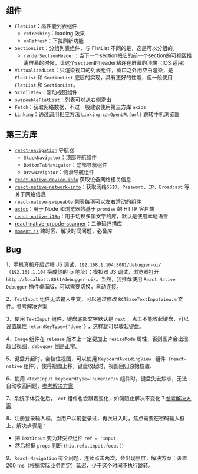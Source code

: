 ## 组件

- `FlatList`：高性能列表组件
  - `refreshing`：loading 效果
  - `onRefresh`：下拉刷新功能
- `SectionList`：分组列表组件，与 FlatList 不同的是，这是可以分组的。
  - `renderSectionHeader`：当下一个section把它的前一个section的可视区推离屏幕的时候，让这个`section`的header粘连在屏幕的顶端（IOS 适用）
- `VirtualizedList`：只渲染视口的列表组件，窗口之外用空白渲染，是 `FlatList` 和 `SectionList` 底层的实现，具有更好的性能，但一般使用 `FlatList` 和 `SectionList`。
- `ScrollView`：滚动视图组件
- `swipeableFlatList`：列表可以从右侧滑出
- `Fetch`：获取网络数据，不过一般建议使用第三方库 `axios`
- `Linking`：通过调用相应方法 `Linking.canOpenURL(url)` 跳转手机浏览器

## 第三方库

- [`react-navigation`](https://reactnavigation.org/docs/en/getting-started.html) 导航器
  - `StackNavigator`：顶部导航组件
  - `BottomTabNavigator`：底部导航组件
  - `DrawNavigator`：侧滑导航组件
- [`react-native-device-info`](https://github.com/pusherman/react-native-network-info) 获取设备网络相关信息
- [`react-native-network-info`](https://github.com/pusherman/react-native-network-info)：获取网络`SSID`、`Password`、`IP`、`Broadcast` 等关于网络信息
- [`react-native-swipeable`](https://github.com/jshanson7/react-native-swipeable) 列表每项可以左右滑动的组件
- [`axios`](https://github.com/axios/axios)：用于 Node 和浏览器的基于 `promise` 的 HTTP 客户端
- [`react-native-i18n`](https://github.com/AlexanderZaytsev/react-native-i18n)：用于切换多国文字的库，默认是使用本地语言
- [react-native-qrcode-scanner](https://github.com/moaazsidat/react-native-qrcode-scanner)：二维码扫描库
- [`moment.js`](https://momentjs.com/) 跨时区、解决时间问题，必备库

## Bug

1、手机真机开启远程 JS 调试，`192.168.1.104:8081/debugger-ui/`（`192.168.1.104` 换成你的 ip 地址）；模拟器 JS 调试，浏览器打开`http://localhost:8081/debugger-ui/`。当然，我推荐使用 `React Native Debugger` 插件桌面版，可以需要切换，自动连接。

2、`TextInput` 组件无法输入中文，可以通过修改 `RCTBaseTextInputView.m` 文件。[参考解决方案](https://github.com/facebook/react-native/commit/892212bad2daadd373f4be241e4cd9889b0a1005)

3、使用 `TextInput` 组件，键盘底部文字默认是 `next` ，点击不能收起键盘，可以设置属性 `returnKeyType={'done'}` ，这样就可以收起键盘。

4、`Image` 组件在 `release` 版本上一定要加上 `resizeMode` 属性，否则图片会出现超出视图，`debugger` 倒是正常。

5、键盘升起时，会挡住视图，可以使用 `KeyboardAvoidingView ` 组件（`react-native` 组件），使得视图上移，键盘收起时，视图回归原始位置.

6、使用 `<TextInput keyboardType='numeric'/>` 组件时，键盘失去焦点，无法自动收回问题，[参考解决方案](https://stackoverflow.com/questions/29685421/hide-keyboard-in-react-native?rq=1)

7、系统字体变化后，`Text` 组件也会跟着变化，如何阻止解决不变化？[参考解决方案](https://stackoverflow.com/questions/44369600/how-to-handle-a-change-in-system-level-font-size-on-ios-with-react-native)

8、注册登录输入框，当用户以前登录过，再次进入时，焦点需要在密码输入框上。解决步骤是：
  - 把 `TextInput` 变为非受控组件 `ref = 'input`
  - 然后根据 `props` 判断 `this.refs.input.focus()`

9、`React-Navigation` 有个问题，连续点击两次，会出现黑屏，解决方案：设置 200 ms（根据实际业务而定）延迟，少于这个时间不执行跳转。

